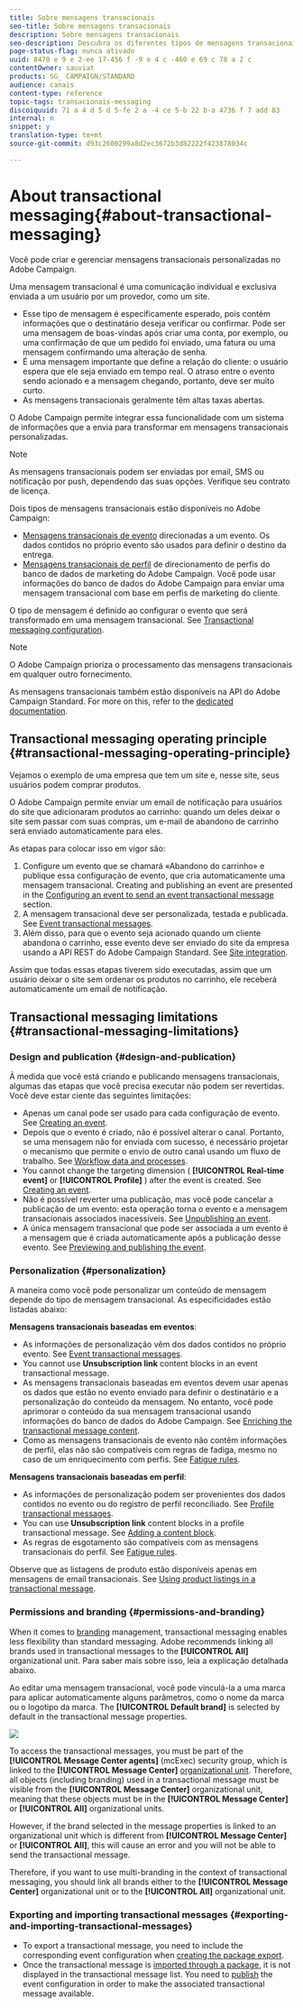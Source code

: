 ```yaml
---
title: Sobre mensagens transacionais
seo-title: Sobre mensagens transacionais
description: Sobre mensagens transacionais
seo-description: Descubra os diferentes tipos de mensagens transacionais que podem ser enviadas e como são usadas no Adobe Campaign.
page-status-flag: nunca ativado
uuid: 8470 e 9 e 2-ee 17-456 f -9 e 4 c -460 e 69 c 78 a 2 c
contentOwner: sauviat
products: SG_ CAMPAIGN/STANDARD
audience: canais
content-type: reference
topic-tags: transacionais-messaging
discoiquuid: 71 a 4 d 5 d 5-fe 2 a -4 ce 5-b 22 b-a 4736 f 7 add 83
internal: n
snippet: y
translation-type: tm+mt
source-git-commit: d93c2600299a8d2ec3672b3d82222f423878034c

---
```



# About transactional messaging{#about-transactional-messaging}

Você pode criar e gerenciar mensagens transacionais personalizadas no Adobe Campaign.

Uma mensagem transacional é uma comunicação individual e exclusiva enviada a um usuário por um provedor, como um site.

* Esse tipo de mensagem é especificamente esperado, pois contém informações que o destinatário deseja verificar ou confirmar. Pode ser uma mensagem de boas-vindas após criar uma conta, por exemplo, ou uma confirmação de que um pedido foi enviado, uma fatura ou uma mensagem confirmando uma alteração de senha.
* É uma mensagem importante que define a relação do cliente: o usuário espera que ele seja enviado em tempo real. O atraso entre o evento sendo acionado e a mensagem chegando, portanto, deve ser muito curto.
* As mensagens transacionais geralmente têm altas taxas abertas.

O Adobe Campaign permite integrar essa funcionalidade com um sistema de informações que a envia para transformar em mensagens transacionais personalizadas.

>[!NOTE]
>
>As mensagens transacionais podem ser enviadas por email, SMS ou notificação por push, dependendo das suas opções. Verifique seu contrato de licença.

Dois tipos de mensagens transacionais estão disponíveis no Adobe Campaign:

* [Mensagens transacionais de evento](../../channels/using/event-transactional-messages.md) direcionadas a um evento. Os dados contidos no próprio evento são usados para definir o destino da entrega.
* [Mensagens transacionais de perfil](../../channels/using/profile-transactional-messages.md) de direcionamento de perfis do banco de dados de marketing do Adobe Campaign. Você pode usar informações do banco de dados do Adobe Campaign para enviar uma mensagem transacional com base em perfis de marketing do cliente.

O tipo de mensagem é definido ao configurar o evento que será transformado em uma mensagem transacional. See [Transactional messaging configuration](../../administration/using/configuring-transactional-messaging.md).

>[!NOTE]
>
>O Adobe Campaign prioriza o processamento das mensagens transacionais em qualquer outro fornecimento.

As mensagens transacionais também estão disponíveis na API do Adobe Campaign Standard. For more on this, refer to the [dedicated documentation](https://docs.campaign.adobe.com/doc/standard/en/api/ACS_API.html#about-transactional-messaging).

## Transactional messaging operating principle {#transactional-messaging-operating-principle}

Vejamos o exemplo de uma empresa que tem um site e, nesse site, seus usuários podem comprar produtos.

O Adobe Campaign permite enviar um email de notificação para usuários do site que adicionaram produtos ao carrinho: quando um deles deixar o site sem passar com suas compras, um e-mail de abandono de carrinho será enviado automaticamente para eles.

As etapas para colocar isso em vigor são:

1. Configure um evento que se chamará «Abandono do carrinho» e publique essa configuração de evento, que cria automaticamente uma mensagem transacional. Creating and publishing an event are presented in the [Configuring an event to send an event transactional message](../../administration/using/configuring-transactional-messaging.md#use-case--configuring-an-event-to-send-a-transactional-message) section.
1. A mensagem transacional deve ser personalizada, testada e publicada. See [Event transactional messages](../../channels/using/event-transactional-messages.md).
1. Além disso, para que o evento seja acionado quando um cliente abandona o carrinho, esse evento deve ser enviado do site da empresa usando a API REST do Adobe Campaign Standard. See [Site integration](../../administration/using/configuring-transactional-messaging.md#integrating-the-triggering-of-the-event-in-a-website).

Assim que todas essas etapas tiverem sido executadas, assim que um usuário deixar o site sem ordenar os produtos no carrinho, ele receberá automaticamente um email de notificação.

## Transactional messaging limitations {#transactional-messaging-limitations}

### Design and publication {#design-and-publication}

À medida que você está criando e publicando mensagens transacionais, algumas das etapas que você precisa executar não podem ser revertidas. Você deve estar ciente das seguintes limitações:

* Apenas um canal pode ser usado para cada configuração de evento. See [Creating an event](../../administration/using/configuring-transactional-messaging.md#creating-an-event).
* Depois que o evento é criado, não é possível alterar o canal. Portanto, se uma mensagem não for enviada com sucesso, é necessário projetar o mecanismo que permite o envio de outro canal usando um fluxo de trabalho. See [Workflow data and processes](../../automating/using/workflow-data-and-processes.md).
* You cannot change the targeting dimension ( **[!UICONTROL Real-time event]** or **[!UICONTROL Profile]** ) after the event is created. See [Creating an event](../../administration/using/configuring-transactional-messaging.md#creating-an-event).
* Não é possível reverter uma publicação, mas você pode cancelar a publicação de um evento: esta operação torna o evento e a mensagem transacionais associados inacessíveis. See [Unpublishing an event](../../administration/using/configuring-transactional-messaging.md#unpublishing-an-event).
* A única mensagem transacional que pode ser associada a um evento é a mensagem que é criada automaticamente após a publicação desse evento. See [Previewing and publishing the event](../../administration/using/configuring-transactional-messaging.md#previewing-and-publishing-the-event).

### Personalization {#personalization}

A maneira como você pode personalizar um conteúdo de mensagem depende do tipo de mensagem transacional. As especificidades estão listadas abaixo:

**Mensagens transacionais baseadas em eventos**:

* As informações de personalização vêm dos dados contidos no próprio evento. See [Event transactional messages](../../channels/using/event-transactional-messages.md).
* You cannot use **Unsubscription link** content blocks in an event transactional message.
* As mensagens transacionais baseadas em eventos devem usar apenas os dados que estão no evento enviado para definir o destinatário e a personalização do conteúdo da mensagem. No entanto, você pode aprimorar o conteúdo da sua mensagem transacional usando informações do banco de dados do Adobe Campaign. See [Enriching the transactional message content](../../administration/using/configuring-transactional-messaging.md#enriching-the-transactional-message-content).
* Como as mensagens transacionais de evento não contêm informações de perfil, elas não são compatíveis com regras de fadiga, mesmo no caso de um enriquecimento com perfis. See [Fatigue rules](../../administration/using/fatigue-rules.md).

**Mensagens transacionais baseadas em perfil**:

* As informações de personalização podem ser provenientes dos dados contidos no evento ou do registro de perfil reconciliado. See [Profile transactional messages](../../channels/using/profile-transactional-messages.md).
* You can use **Unsubscription link** content blocks in a profile transactional message. See [Adding a content block](../../designing/using/adding-a-content-block.md).
* As regras de esgotamento são compatíveis com as mensagens transacionais do perfil. See [Fatigue rules](../../administration/using/fatigue-rules.md).

Observe que as listagens de produto estão disponíveis apenas em mensagens de email transacionais. See [Using product listings in a transactional message](../../channels/using/event-transactional-messages.md#using-product-listings-in-a-transactional-message).

### Permissions and branding {#permissions-and-branding}

When it comes to [branding](../../administration/using/branding.md) management, transactional messaging enables less flexibility than standard messaging. Adobe recommends linking all brands used in transactional messages to the **[!UICONTROL All]** organizational unit. Para saber mais sobre isso, leia a explicação detalhada abaixo.

Ao editar uma mensagem transacional, você pode vinculá-la a uma marca para aplicar automaticamente alguns parâmetros, como o nome da marca ou o logotipo da marca. The **[!UICONTROL Default brand]** is selected by default in the transactional message properties.

![](assets/message-center_branding.png)

To access the transactional messages, you must be part of the **[!UICONTROL Message Center agents]** (mcExec) security group, which is linked to the **[!UICONTROL Message Center]** [organizational unit](../../administration/using/organizational-units.md). Therefore, all objects (including branding) used in a transactional message must be visible from the **[!UICONTROL Message Center]** organizational unit, meaning that these objects must be in the **[!UICONTROL Message Center]** or **[!UICONTROL All]** organizational units.

However, if the brand selected in the message properties is linked to an organizational unit which is different from **[!UICONTROL Message Center]** or **[!UICONTROL All]**, this will cause an error and you will not be able to send the transactional message.

Therefore, if you want to use multi-branding in the context of transactional messaging, you should link all brands either to the **[!UICONTROL Message Center]** organizational unit or to the **[!UICONTROL All]** organizational unit.

### Exporting and importing transactional messages {#exporting-and-importing-transactional-messages}

* To export a transactional message, you need to include the corresponding event configuration when [creating the package export](../../automating/using/managing-packages.md#creating-a-package).
* Once the transactional message is [imported through a package](../../automating/using/managing-packages.md#importing-a-package), it is not displayed in the transactional message list. You need to [publish](../../administration/using/configuring-transactional-messaging.md#previewing-and-publishing-the-event) the event configuration in order to make the associated transactional message available.

